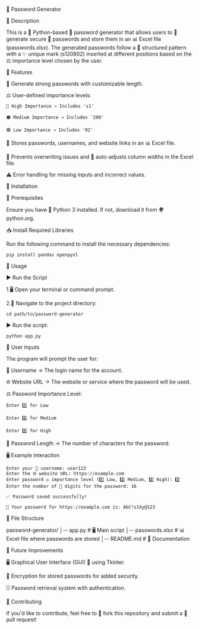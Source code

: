 🔑 Password Generator

📝 Description

This is a 🐍 Python-based 🔑 password generator that allows users to 🔀 generate secure 🔐 passwords and store them in an 📊 Excel file (passwords.xlsx). The generated passwords follow a 📏 structured pattern with a ✨ unique mark (s120802) inserted at different positions based on the ⚖️ importance level chosen by the user.

🚀 Features

🔐 Generate strong passwords with customizable length.

⚖️ User-defined importance levels:

    🔴 High Importance → Includes 's1'

    🟠 Medium Importance → Includes '208'

    🟢 Low Importance → Includes '02'

📂 Stores passwords, usernames, and website links in an 📊 Excel file.

🚫 Prevents overwriting issues and 📏 auto-adjusts column widths in the Excel file.

⚠️ Error handling for missing inputs and incorrect values.

🔧 Installation

📌 Prerequisites

Ensure you have 🐍 Python 3 installed. If not, download it from 🌍 python.org.

📥 Install Required Libraries

Run the following command to install the necessary dependencies:

    pip install pandas openpyxl

🏃 Usage

▶️ Run the Script

1.🖥️ Open your terminal or command prompt.

2.📂 Navigate to the project directory:

    cd path/to/password-generator

▶️ Run the script:

    python app.py

🔢 User Inputs

The program will prompt the user for:

👤 Username → The login name for the account.

🌐 Website URL → The website or service where the password will be used.

⚖️ Password Importance Level:

    Enter 1️⃣ for Low

    Enter 2️⃣ for Medium

    Enter 3️⃣ for High

🔢 Password Length → The number of characters for the password.

🖥️ Example Interaction

    Enter your 👤 username: user123
    Enter the 🌐 website URL: https://example.com
    Enter password ⚖️ importance level (1️⃣ Low, 2️⃣ Medium, 3️⃣ High): 3️⃣
    Enter the number of 🔢 digits for the password: 16

    ✅ Password saved successfully!

    🔐 Your password for https://example.com is: AbC!s1Xy@123

📂 File Structure

password-generator/
│-- app.py  # 🖥️ Main script
│-- passwords.xlsx  # 📊 Excel file where passwords are stored
│-- README.md  # 📖 Documentation

🔮 Future Improvements

🖥️ Graphical User Interface (GUI) 🎨 using Tkinter.

🔏 Encryption for stored passwords for added security.

🗄️ Password retrieval system with authentication.

🤝 Contributing

If you'd like to contribute, feel free to 🍴 fork this repository and submit a 📩 pull request!
